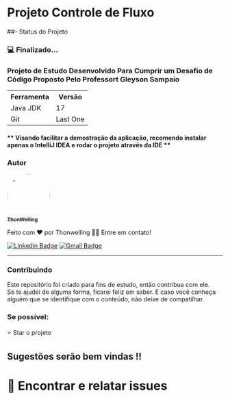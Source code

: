 # Projeto Controle de Fluxo

##- Status do Projeto
### 💻 Finalizado...

### Projeto de Estudo Desenvolvido Para Cumprir um Desafio de Código Proposto Pelo Professort Gleyson Sampaio
<table>
<tr>
	<th>Ferramenta</th>
	<th>Versão</th>
</tr>
<tr>
	<td>Java JDK</td>
	<td>17</td>
</tr>
<tr>
	<td>Git</td>
	<td>Last One</td>
</tr>
</table>

#### ** Visando facilitar a demostração da aplicação, recomendo instalar apenas o IntelliJ IDEA e rodar o projeto através da IDE **


### Autor

<a href="https://www.linkedin.com/in/wellington-sousa-6494a6179/">
 <img style="border-radius: 50%" src="https://avatars.githubusercontent.com/u/81602215?s…00&u=246f5742f1f6f35ed1cc66e9b4392b6ccf19ee2a&v=4" width="100px;" alt=""/>
 <br />
 <sub><b>ThonWelling</b></sub></a>

Feito com ❤️ por Thonwelling 👋🏽 Entre em contato!

[![Linkedin Badge](https://img.shields.io/badge/-ThonWelling-blue?style=flat-square&logo=Linkedin&logoColor=white&link=https://www.linkedin.com/in/wellington-sousa-6494a6179/)](https://www.linkedin.com/in/wellington-sousa-6494a6179/)
[![Gmail Badge](https://img.shields.io/badge/-thonwellingdani13@gmail.com-c14438?style=flat-square&logo=Gmail&logoColor=white&link=mailto:thonwellingdani13@gmail.com)](mailto:thonwellingdani13@gmail.com)
<hr>
<h3>Contribuindo</h3>

Este repositório foi criado para fins de estudo, então contribua com ele.<br>
Se te ajudei de alguma forma, ficarei feliz em saber. E caso você conheça alguém que se identifique com o conteúdo, não deixe de compatilhar.

### Se possível:

⭐️  Star o projeto

## Sugestões serão bem vindas !!

# 🐛 Encontrar e relatar issues 